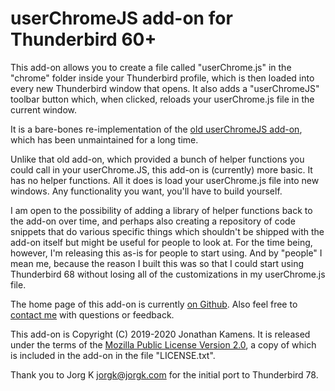 # userChromeJS add-on for Thunderbird 60+

This add-on allows you to create a file called "userChrome.js" in the "chrome" folder inside your Thunderbird profile, which is then loaded into every new Thunderbird window that opens. It also adds a "userChromeJS" toolbar button which, when clicked, reloads your userChrome.js file in the current window.

It is a bare-bones re-implementation of the [old userChromeJS add-on](http://userchromejs.mozdev.org/), which has been unmaintained for a long time.

Unlike that old add-on, which provided a bunch of helper functions you could call in your userChrome.JS, this add-on is (currently) more basic. It has no helper functions. All it does is load your userChrome.js file into new windows. Any functionality you want, you'll have to build yourself.

I am open to the possibility of adding a library of helper functions back to the add-on over time, and perhaps also creating a repository of code snippets that do various specific things which shouldn't be shipped with the add-on itself but might be useful for people to look at. For the time being, however, I'm releasing this as-is for people to start using. And by "people" I mean me, because the reason I built this was so that I could start using Thunderbird 68 without losing all of the customizations in my userChrome.js file.

The home page of this add-on is currently [on Github](https://github.com/Extended-Thunder/userChromeJS). Also feel free to [contact me](mailto:jik@extended-thunder.org) with questions or feedback.

This add-on is Copyright (C) 2019-2020 Jonathan Kamens. It is released under the terms of the [Mozilla Public License Version 2.0](LICENSE.txt), a copy of which is included in the add-on in the file "LICENSE.txt".

Thank you to Jorg K <jorgk@jorgk.com> for the initial port to Thunderbird 78.
